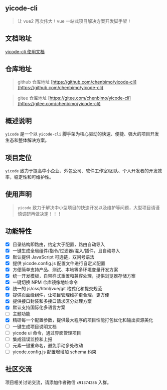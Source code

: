 ## yicode-cli

> 让 vue2 再次伟大！vue 一站式项目解决方案开发脚手架！

## 文档地址

[yicode-cli 使用文档](https://chensuiyi.com/markdown/%E5%BC%80%E6%BA%90%E9%A1%B9%E7%9B%AE/yicode/1-%E5%85%A5%E9%97%A8%E6%8C%87%E5%BC%95/1-%E5%9F%BA%E6%9C%AC%E7%AE%80%E4%BB%8B.html)

## 仓库地址

> github 仓库地址 [https://github.com/chenbimo/yicode-cli](https://github.com/chenbimo/yicode-cli)

> gitee 仓库地址 [https://gitee.com/chenbimo/yicode-cli](https://gitee.com/chenbimo/yicode-cli)

## 概述说明

`yicode` 是一个以 `yicode-cli` 脚手架为核心驱动的快速、便捷、强大的项目开发生态和整体解决方案。

## 项目定位

`yicode` 致力于提高中小企业、外包公司、软件工作室/团队、个人开发者的开发效率，稳定性和可维护性。

## 使用声明

> `yicode` 致力于解决中小型项目的快速开发以及维护等问题，大型项目请谨慎调研再做决定！！！

## 功能特性

-   [x] 目录结构即路由，约定大于配置，路由自动导入
-   [x] 一键生成全局组件/指令/过滤器/混入/插件，且自动导入
-   [x] 默认提供 JavaScript 可选链，双问号语法
-   [x] 提供 yicode.config.js 配置文件进行自定义配置
-   [x] 方便简单支持产品、测试、本地等多环境变量开发方案
-   [x] 统一开发模板，自带样式重置和兼容处理，提供浏览器存储方案
-   [x] 一键切换 NPM 仓库镜像地址命令
-   [x] 统一的 js/css/html/vue/git 格式化和提交规范
-   [x] 提供页面级组件，让项目管理维护更合理，更方便
-   [x] 提供接口封装和多接口请求区分处理方案
-   [x] 默认支持国际化多语言方案
-   [ ] 主题功能
-   [x] 精研每一个配置参数，提供最大程序的项目性能打包优化和输出资源美化
-   [ ] 一键生成项目说明文档
-   [ ] yicode ui 命令，通过界面管理项目
-   [ ] 集成错误监控和上报
-   [ ] 元素一键重命名，避免手动多处改动
-   [ ] yicode.config.js 配置增增加 schema 约束

## 社区交流

项目相关讨论交流，请添加作者微信 `c91374286` 入群。
